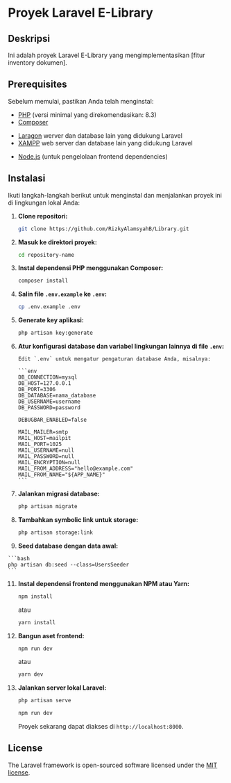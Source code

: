 # Proyek Laravel E-Library

## Deskripsi

Ini adalah proyek Laravel E-Library yang mengimplementasikan [fitur inventory dokumen].

## Prerequisites

Sebelum memulai, pastikan Anda telah menginstal:

-   [PHP](https://www.php.net/downloads) (versi minimal yang direkomendasikan: 8.3)
-   [Composer](https://getcomposer.org/download/)
<!-- Laragon / XAMPP -->
-   [Laragon](https://laragon.org/download/) werver dan database lain yang didukung Laravel
-   [XAMPP](https://www.apachefriends.org/download.html) web server dan database lain yang didukung Laravel
<!-- Laragon / XAMPP -->
-   [Node.js](https://nodejs.org/en/download/) (untuk pengelolaan frontend dependencies)

## Instalasi

Ikuti langkah-langkah berikut untuk menginstal dan menjalankan proyek ini di lingkungan lokal Anda:

1.  **Clone repositori:**

    ```bash
    git clone https://github.com/RizkyAlamsyahB/Library.git
    ```

2.  **Masuk ke direktori proyek:**

    ```bash
    cd repository-name
    ```

3.  **Instal dependensi PHP menggunakan Composer:**

    ```bash
    composer install
    ```

4.  **Salin file `.env.example` ke `.env`:**

    ```bash
    cp .env.example .env
    ```

5.  **Generate key aplikasi:**

    ```bash
    php artisan key:generate
    ```

6.  **Atur konfigurasi database dan variabel lingkungan lainnya di file `.env`:**

        Edit `.env` untuk mengatur pengaturan database Anda, misalnya:

        ```env
        DB_CONNECTION=mysql
        DB_HOST=127.0.0.1
        DB_PORT=3306
        DB_DATABASE=nama_database
        DB_USERNAME=username
        DB_PASSWORD=password
    
        DEBUGBAR_ENABLED=false
        
        MAIL_MAILER=smtp
        MAIL_HOST=mailpit
        MAIL_PORT=1025
        MAIL_USERNAME=null
        MAIL_PASSWORD=null
        MAIL_ENCRYPTION=null
        MAIL_FROM_ADDRESS="hello@example.com"
        MAIL_FROM_NAME="${APP_NAME}"
        ```

8.  **Jalankan migrasi database:**

    ```bash
    php artisan migrate
    ```

9.  **Tambahkan symbolic link untuk storage:**

    ```bash
    php artisan storage:link
    ```

10.  **Seed database dengan data awal:**

    ```bash
    php artisan db:seed --class=UsersSeeder
    ```

11. **Instal dependensi frontend menggunakan NPM atau Yarn:**

    ```bash
    npm install
    ```

    atau

    ```bash
    yarn install
    ```

12. **Bangun aset frontend:**

    ```bash
    npm run dev
    ```

    atau

    ```bash
    yarn dev
    ```

13. **Jalankan server lokal Laravel:**

    ```bash
    php artisan serve
    ```

    ```bash
    npm run dev
    ```

    Proyek sekarang dapat diakses di `http://localhost:8000`.

## License

The Laravel framework is open-sourced software licensed under the [MIT license](LICENSE.md).
